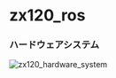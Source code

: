 # zx120_ros

### ハードウェアシステム
![zx120_hardware_system](https://user-images.githubusercontent.com/24404939/159678741-7f0b94bb-2b62-4af4-be3b-30581bb08a46.jpg)
